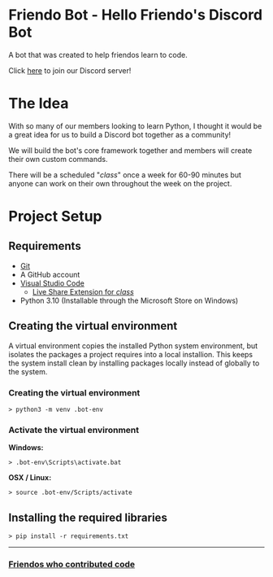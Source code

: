 # Friendo Bot - Hello Friendo's Discord Bot

A bot that was created to help friendos learn to code.

Click [here](https://discord.gg/3DTtWMZHU4) to join our Discord server!

# The Idea

With so many of our members looking to learn Python, I thought it would be a great idea for us to build a Discord bot together as a community! 

We will build the bot's core framework together and members will create their own custom commands.

There will be a scheduled "*class*" once a week for 60-90 minutes but anyone can work on their own throughout the week on the project.

# Project Setup

## Requirements

* [Git](https://git-scm.com/downloads)
* A GitHub account
* [Visual Studio Code](https://code.visualstudio.com/download)
    * [Live Share Extension for *class*](https://marketplace.visualstudio.com/items?itemName=MS-vsliveshare.vsliveshare)
* Python 3.10 (Installable through the Microsoft Store on Windows)

## Creating the virtual environment

A virtual environment copies the installed Python system environment, but isolates the packages a project requires into a local installion. This keeps the system install clean by installing packages locally instead of globally to the system.

### **Creating the virtual environment**

```
> python3 -m venv .bot-env
```

### **Activate the virtual environment**

**Windows:**

```
> .bot-env\Scripts\activate.bat
```

**OSX / Linux:**

```
> source .bot-env/Scripts/activate
```

## Installing the required libraries

```
> pip install -r requirements.txt
```

---

### [Friendos who contributed code](https://github.com/Hello-Friendo/FriendoBot/graphs/contributors)
